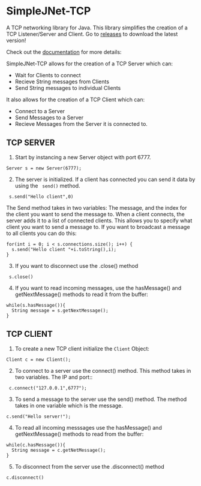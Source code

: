 # SimpleJNet-TCP
A TCP networking library for Java.
This library simplifies the creation of a TCP Listener/Server and Client.
Go to [releases](https://github.com/firez2469/SimpleJNet-TCP/releases/) to download the latest version!

Check out the [documentation](https://firez2469.github.io/SimpleJNet-TCP/) for more details:

SimpleJNet-TCP allows for the creation of a TCP Server which can:
- Wait for Clients to connect
- Recieve String messages from Clients
- Send String messages to individual Clients

It also allows for the creation of a TCP Client which can:
- Connect to a Server
- Send Messages to a Server
- Recieve Messages from the Server it is connected to.

TCP SERVER
-----------
1. Start by instancing a new Server object with port 6777.

<code>Server s = new Server(6777);</code>

2. The server is initialized. If a client has connected you can send it data by using the <code> send()</code> method.

<code> s.send("Hello client",0)</code>

The Send method takes in two variables: The message, and the index for the client you want to send the message to.
When a client connects, the server adds it to a list of connected clients. This allows you to specify what client you want to send a message to.
If you want to broadcast a message to all clients you can do this:

<pre>
<code>for(int i = 0; i < s.connections.size(); i++) {
  s.send("Hello client "+i.toString(),i);
}</code></pre>

3. If you want to disconnect use the .close() method

<code> s.close()</code>

4. If you want to read incoming messages, use the hasMessage() and getNextMessage() methods to read it from the buffer:

<pre>
<code>while(s.hasMessage()){
  String message = s.getNextMessage();
}</code>
</pre>

TCP CLIENT
-----------

1. To create a new TCP client initialize the <code>Client</code> Object:

<code>Client c = new Client();</code>

2. To connect to a server use the connect() method. This method takes in two variables. The IP and port::

<code> c.connect("127.0.0.1",6777");</code>

3. To send a message to the server use the 
send() method. The method takes in one variable which is the message.

<code>c.send("Hello server!");</code>

4. To read all incoming messsages use the hasMessage() and getNextMessage() methods to read from the buffer:

<pre>
<code>while(c.hasMessage()){
  String message = c.getNetMessage();
}</code>
</pre>

5. To disconnect from the server use the .disconnect() method

<code>c.disconnect()</code>






